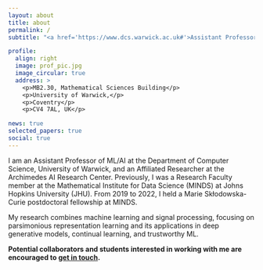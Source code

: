 ```yaml
---
layout: about
title: about
permalink: /
subtitle: "<a href='https://www.dcs.warwick.ac.uk#'>Assistant Professor @ Department of Computer Science, University of Warwick</a>."

profile:
  align: right
  image: prof_pic.jpg
  image_circular: true
  address: >
    <p>MB2.30, Mathematical Sciences Building</p>
    <p>University of Warwick,</p>
    <p>Coventry</p>
    <p>CV4 7AL, UK</p>

news: true
selected_papers: true
social: true
---
```


I am an Assistant Professor of ML/AI at the Department of Computer Science, University of Warwick, and an Affiliated Researcher at the Archimedes AI Research Center. Previously, I was a Research Faculty member at the Mathematical Institute for Data Science (MINDS) at Johns Hopkins University (JHU). From 2019 to 2022, I held a Marie Skłodowska-Curie postdoctoral fellowship at MINDS.

My research combines machine learning and signal processing, focusing on parsimonious representation learning and its applications in deep generative models, continual learning, and trustworthy ML. 


**Potential collaborators and students interested in working with me are encouraged to [get in touch](mailto:paris.giampouras@warwick.ac.uk).**
